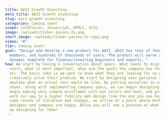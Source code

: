 ```yaml
---
title: AAII Growth Investing
meta_title: AAII Growth Investing
slug: aaii-growth-investing
categories: C﻿oming soon!
scope: Coldfusion, Javascript, HTML5, SCSS.
image: /uploads/ticker-passes-2x.png
short_image: /uploads/ticker-passes-2x-copy.png
vimeo: "#"
tldr: C﻿oming soon!
goal: "Design and develop a new product for AAII. AAII has tens of thousands of
  members, and hundreds of thousands of users. The product will serve as a
  dynamic template for finance/investing beginners and experts. "
how: We start by having a conversation about specs. What needs to displayed to
  users, what is most important, what are the goals the company has for users,
  etc. The basic idea is we want to know what they are looking for so we can
  creatively solve their problem. We start by designing user personas that
  emulate what an actual user would be like. By putting ourselves in users'
  shoes, along with implementing company specs, we can begin designing. Next, we
  begin making very simple wireframes with out colors and text, and gradually
  work our way to a higher fidelity web design like the one you see here. After
  some rounds of iteration and changes, we arrive at a point where both the
  designer and company are happy. Below you will see a preview of what we ended
  up designing for them!
---
```

